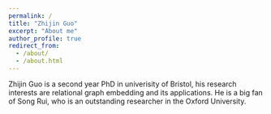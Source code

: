 ```yaml
---
permalink: /
title: "Zhijin Guo"
excerpt: "About me"
author_profile: true
redirect_from: 
  - /about/
  - /about.html
---
```


Zhijin Guo is a second year PhD in univerisity of Bristol, his research interests are relational graph embedding and its applications.
He is a big fan of Song Rui, who is an outstanding researcher in the Oxford University.
